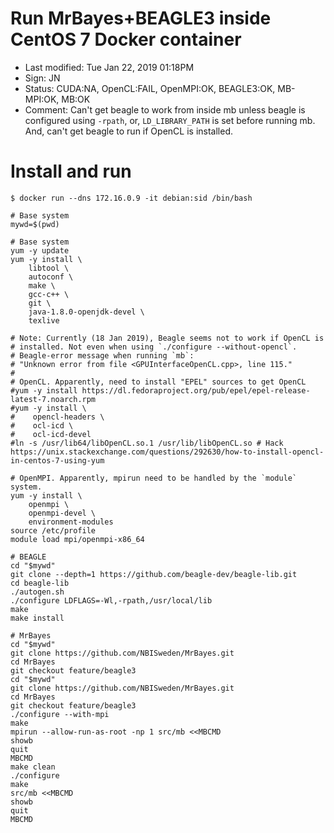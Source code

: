 # Run MrBayes+BEAGLE3 inside CentOS 7 Docker container

- Last modified: Tue Jan 22, 2019  01:18PM
- Sign: JN
- Status: CUDA:NA, OpenCL:FAIL, OpenMPI:OK, BEAGLE3:OK, MB-MPI:OK, MB:OK
- Comment: Can't get beagle to work from inside mb unless beagle is configured using `-rpath`, or, `LD_LIBRARY_PATH` is set before running mb. And, can't get beagle to run if OpenCL is installed.

# Install and run

    $ docker run --dns 172.16.0.9 -it debian:sid /bin/bash

    # Base system
    mywd=$(pwd)

    # Base system
    yum -y update
    yum -y install \
        libtool \
        autoconf \
        make \
        gcc-c++ \
        git \
        java-1.8.0-openjdk-devel \
        texlive

    # Note: Currently (18 Jan 2019), Beagle seems not to work if OpenCL is
    # installed. Not even when using `./configure --without-opencl`.
    # Beagle-error message when running `mb`:
    # "Unknown error from file <GPUInterfaceOpenCL.cpp>, line 115."
    #
    # OpenCL. Apparently, need to install "EPEL" sources to get OpenCL
    #yum -y install https://dl.fedoraproject.org/pub/epel/epel-release-latest-7.noarch.rpm
    #yum -y install \
    #    opencl-headers \
    #    ocl-icd \
    #    ocl-icd-devel
    #ln -s /usr/lib64/libOpenCL.so.1 /usr/lib/libOpenCL.so # Hack https://unix.stackexchange.com/questions/292630/how-to-install-opencl-in-centos-7-using-yum

    # OpenMPI. Apparently, mpirun need to be handled by the `module` system.
    yum -y install \
        openmpi \
        openmpi-devel \
        environment-modules
    source /etc/profile
    module load mpi/openmpi-x86_64

    # BEAGLE
    cd "$mywd"
    git clone --depth=1 https://github.com/beagle-dev/beagle-lib.git
    cd beagle-lib
    ./autogen.sh
    ./configure LDFLAGS=-Wl,-rpath,/usr/local/lib
    make
    make install

    # MrBayes
    cd "$mywd"
    git clone https://github.com/NBISweden/MrBayes.git
    cd MrBayes
    git checkout feature/beagle3
    cd "$mywd"
    git clone https://github.com/NBISweden/MrBayes.git
    cd MrBayes
    git checkout feature/beagle3
    ./configure --with-mpi
    make
    mpirun --allow-run-as-root -np 1 src/mb <<MBCMD
    showb
    quit
    MBCMD
    make clean
    ./configure
    make
    src/mb <<MBCMD
    showb
    quit
    MBCMD

